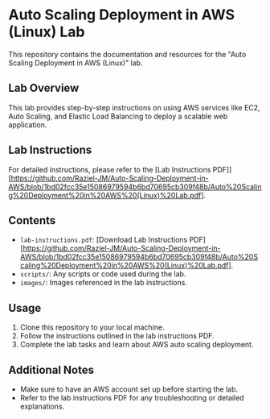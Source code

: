 # Auto Scaling Deployment in AWS (Linux) Lab

This repository contains the documentation and resources for the "Auto Scaling Deployment in AWS (Linux)" lab.

## Lab Overview

This lab provides step-by-step instructions on using AWS services like EC2, Auto Scaling, and Elastic Load Balancing to deploy a scalable web application.

## Lab Instructions

For detailed instructions, please refer to the [Lab Instructions PDF]][https://github.com/Raziel-JM/Auto-Scaling-Deployment-in-AWS/blob/1bd02fcc35e15086979594b6bd70695cb309f48b/Auto%20Scaling%20Deployment%20in%20AWS%20(Linux)%20Lab.pdf].

## Contents

- `lab-instructions.pdf`: [Download Lab Instructions PDF][https://github.com/Raziel-JM/Auto-Scaling-Deployment-in-AWS/blob/1bd02fcc35e15086979594b6bd70695cb309f48b/Auto%20Scaling%20Deployment%20in%20AWS%20(Linux)%20Lab.pdf].
- `scripts/`: Any scripts or code used during the lab.
- `images/`: Images referenced in the lab instructions.

## Usage

1. Clone this repository to your local machine.
2. Follow the instructions outlined in the lab instructions PDF.
3. Complete the lab tasks and learn about AWS auto scaling deployment.

## Additional Notes

- Make sure to have an AWS account set up before starting the lab.
- Refer to the lab instructions PDF for any troubleshooting or detailed explanations.
